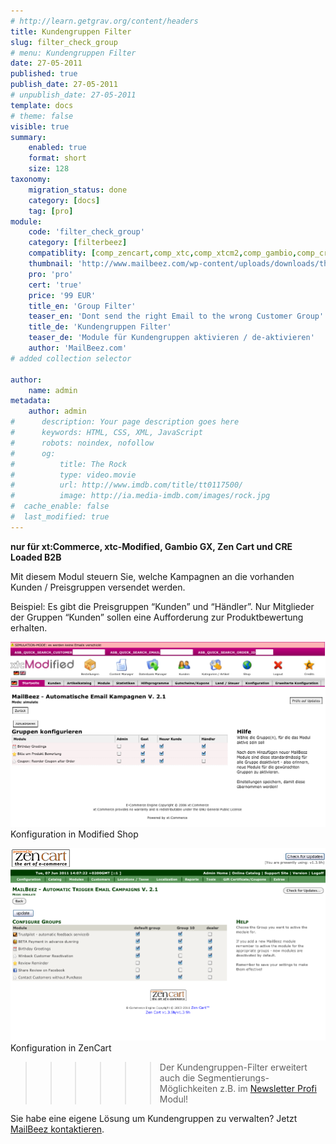 ```yaml
---
# http://learn.getgrav.org/content/headers
title: Kundengruppen Filter
slug: filter_check_group
# menu: Kundengruppen Filter
date: 27-05-2011
published: true
publish_date: 27-05-2011
# unpublish_date: 27-05-2011
template: docs
# theme: false
visible: true
summary:
    enabled: true
    format: short
    size: 128
taxonomy:
    migration_status: done
    category: [docs]
    tag: [pro]
module:
    code: 'filter_check_group'
    category: [filterbeez]
    compatiblity: [comp_zencart,comp_xtc,comp_xtcm2,comp_gambio,comp_cre]
    thumbnail: 'http://www.mailbeez.com/wp-content/uploads/downloads/thumbnails/2011/06/icon_32.png'
    pro: 'pro'
    cert: 'true'
    price: '99 EUR'
    title_en: 'Group Filter'
    teaser_en: 'Dont send the right Email to the wrong Customer Group'
    title_de: 'Kundengruppen Filter'
    teaser_de: 'Module für Kundengruppen aktivieren / de-aktivieren'
    author: 'MailBeez.com'
# added collection selector

author:
    name: admin
metadata:
    author: admin
#      description: Your page description goes here
#      keywords: HTML, CSS, XML, JavaScript
#      robots: noindex, nofollow
#      og:
#          title: The Rock
#          type: video.movie
#          url: http://www.imdb.com/title/tt0117500/
#          image: http://ia.media-imdb.com/images/rock.jpg
#  cache_enable: false
#  last_modified: true
---
```


**nur für xt:Commerce, xtc-Modified, Gambio GX, Zen Cart und CRE Loaded B2B**  

Mit diesem Modul steuern Sie, welche Kampagnen an die vorhanden Kunden / Preisgruppen versendet werden.

Beispiel: Es gibt die Preisgruppen “Kunden” und “Händler”.
Nur Mitglieder der Gruppen “Kunden” sollen eine Aufforderung zur Produktbewertung erhalten.

![Modified-Shop](Screen_xtcm.png)
Konfiguration in Modified Shop

![zencart](Screen_zencart.png)
Konfiguration in ZenCart

 
>>>>>>Der Kundengruppen-Filter erweitert auch die Segmentierungs-Möglichkeiten z.B. im [Newsletter Profi](/dokumentation/mailbeez/newsletter) Modul!

 

Sie habe eine eigene Lösung um Kundengruppen zu verwalten? Jetzt [ MailBeez kontaktieren](/about/contact/ "Kontakt").
